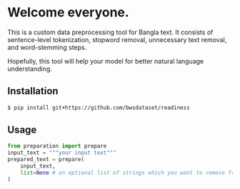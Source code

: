 # Welcome everyone.

This is a custom data preprocessing tool for Bangla text. It consists of sentence-level tokenization, stopword removal, unnecessary text removal, and word-stemming steps. 

Hopefully, this tool will help your model for better natural language understanding. 

## Installation
```bash
$ pip install git+https://github.com/bwsdataset/readiness
```

## Usage

```python
from preparation import prepare
input_text = """your input text"""
prepared_text = prepare(
    input_text,
    list=None # an optional list of strings which you want to remove from your text (default `None`)      
)
```
